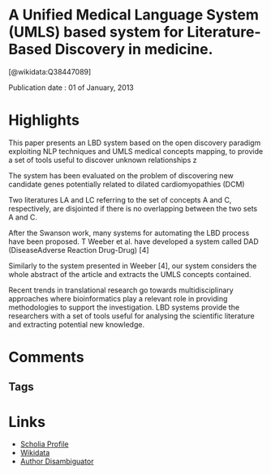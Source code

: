 
A Unified Medical Language System (UMLS) based system for Literature-Based Discovery in medicine.
=================================================================================================
  
  [@wikidata:Q38447089]  
  
Publication date : 01 of January, 2013  

# Highlights

This paper presents an LBD system
based on the open discovery paradigm exploiting NLP techniques and UMLS medical concepts mapping, to provide a set
of tools useful to discover unknown relationships
z

The system
has been evaluated on the problem of discovering new candidate genes potentially related to dilated cardiomyopathies
(DCM)

Two literatures LA and LC referring to the set of
concepts A and C, respectively, are disjointed if there is no
overlapping between the two sets A and C.

After the Swanson work, many systems for automating the
LBD process have been proposed. T
Weeber et al. have developed a system called DAD (DiseaseAdverse Reaction Drug-Drug) [4]

Similarly to the system presented in Weeber [4], our system
considers the whole abstract of the article and extracts the
UMLS concepts contained. 

Recent trends in translational research go towards multidisciplinary approaches where bioinformatics play a relevant role
in providing methodologies to support the investigation. LBD
systems provide the researchers with a set of tools useful for
analysing the scientific literature and extracting potential new
knowledge. 





# Comments

## Tags

# Links
  
 * [Scholia Profile](https://scholia.toolforge.org/work/Q38447089)  
 * [Wikidata](https://www.wikidata.org/wiki/Q38447089)  
 * [Author Disambiguator](https://author-disambiguator.toolforge.org/work_item_oauth.php?id=Q38447089&batch_id=&match=1&author_list_id=&doit=Get+author+links+for+work)  
